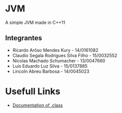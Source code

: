 # JVM
A simple JVM made in C++11

## Integrantes
+ Ricardo Arôso Mendes Kury - 14/0161082
+ Claudio Segala Rodrigues Silva Filho - 15/0032552
+ Nícolas Machado Schumacher - 13/0047660
+ Luís Eduardo Luz Silva - 15/0137885
+ Lincoln Abreu Barbosa - 14/0045023

# Usefull Links

+ [Documentation of .class](https://docs.oracle.com/javase/specs/jvms/se7/html/jvms-4.html)
